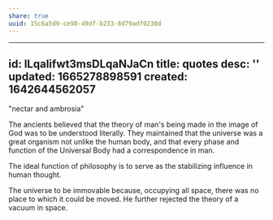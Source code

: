```yaml
---
share: true
uuid: 15c6a5d9-ce98-49df-b233-8d79adf0230d
---
```

---
id: lLqaIifwt3msDLqaNJaCn
title: quotes
desc: ''
updated: 1665278898591
created: 1642644562057
---

"nectar and ambrosia"

The ancients believed that the theory of man's being made in the image of God was to be understood literally. They maintained that the universe was a great organism not unlike the human body, and that every phase and function of the Universal Body had a correspondence in man.


The ideal function of philosophy is to serve as the stabilizing influence in human thought. 

The universe to be immovable because, occupying all space, there was no place to which it could be moved. He further rejected the theory of a vacuum in space.
